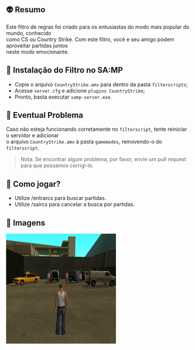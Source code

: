 ## :alien: Resumo
Este filtro de regras foi criado para os entusiastas do modo mais popular do mundo, conhecido<br/>
como CS ou Country Strike. Com este filtro, você e seu amigo podem aproveitar partidas juntos<br/>
neste modo emocionante.

## :space_invader: Instalação do Filtro no SA:MP
* Copie o arquivo `CountryStrike.amx` para dentro da pasta `filterscripts`;
* Acesse `server.cfg` e adicione `plugins CountryStrike`;
* Pronto, basta executar `samp-server.exe`.

## :japanese_goblin: Eventual Problema
Caso não esteja funcionando corretamente no `filterscript`, tente reiniciar o servidor e adicionar<br/>
o arquivo `CountryStrike.amx` à pasta `gamemodes`, removendo-o do `filterscript`.

> Nota: Se encontrar algum problema, por favor, envie um pull request para que possamos corrigi-lo.

## :octopus: Como jogar?
* Utilize /entrarcs para buscar partidas.
* Utilize /saircs para cancelar a busca por partidas.

## :clown_face: Imagens
<img src="img/Lobby.png" width=300 height=300>
